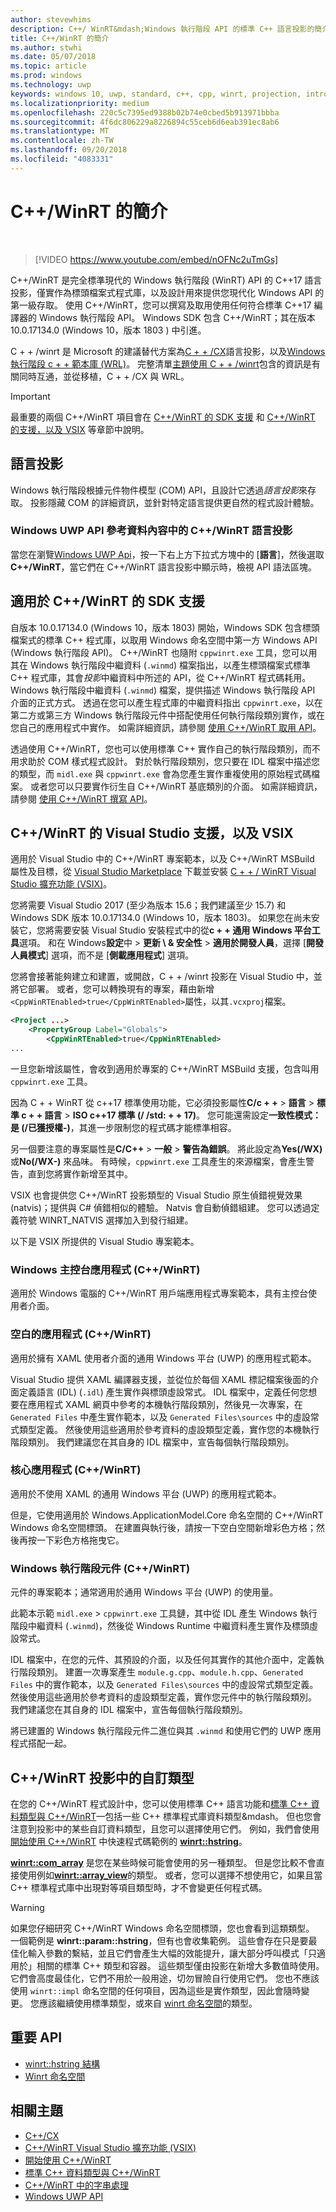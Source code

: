 ```yaml
---
author: stevewhims
description: C++/ WinRT&mdash;Windows 執行階段 API 的標準 C++ 語言投影的簡介。
title: C++/WinRT 的簡介
ms.author: stwhi
ms.date: 05/07/2018
ms.topic: article
ms.prod: windows
ms.technology: uwp
keywords: windows 10, uwp, standard, c++, cpp, winrt, projection, introduction, 標準, 投影, 撰寫, 事件, 簡介
ms.localizationpriority: medium
ms.openlocfilehash: 220c5c7395ed9388b02b74e0cbed5b913971bbba
ms.sourcegitcommit: 4f6dc806229a8226894c55ceb6d6eab391ec8ab6
ms.translationtype: MT
ms.contentlocale: zh-TW
ms.lasthandoff: 09/20/2018
ms.locfileid: "4083331"
---
```

# <a name="introduction-to-cwinrt"></a>C++/WinRT 的簡介
&nbsp;
> [!VIDEO https://www.youtube.com/embed/nOFNc2uTmGs]

C++/WinRT 是完全標準現代的 Windows 執行階段 (WinRT) API 的 C++17 語言投影，僅實作為標頭檔案式程式庫，以及設計用來提供您現代化 Windows API 的第一級存取。 使用 C++/WinRT，您可以撰寫及取用使用任何符合標準 C++17 編譯器的 Windows 執行階段 API。 Windows SDK 包含 C++/WinRT；其在版本 10.0.17134.0 (Windows 10，版本 1803 ) 中引進。

C + + /winrt 是 Microsoft 的建議替代方案為[C + + /CX](/cpp/cppcx/visual-c-language-reference-c-cx?branch=live)語言投影，以及[Windows 執行階段 c + + 範本庫 (WRL)](/cpp/windows/windows-runtime-cpp-template-library-wrl?branch=live)。 完整清單[主題使用 C + + /winrt](index.md#topics-about-cwinrt)包含的資訊是有關同時互通，並從移植，C + + /CX 與 WRL。

> [!IMPORTANT]
> 最重要的兩個 C++/WinRT 項目會在 [C++/WinRT 的 SDK 支援](#sdk-support-for-cwinrt) 和 [C++/WinRT 的支援，以及 VSIX](#visual-studio-support-for-cwinrt-and-the-vsix) 等章節中說明。

## <a name="language-projections"></a>語言投影
Windows 執行階段根據元件物件模型 (COM) API，且設計它透過*語言投影*來存取。 投影隱藏 COM 的詳細資訊，並針對特定語言提供更自然的程式設計體驗。

### <a name="the-cwinrt-language-projection-in-the-windows-uwp-api-reference-content"></a>Windows UWP API 參考資料內容中的 C++/WinRT 語言投影
當您在瀏覽[Windows UWP Api](https://docs.microsoft.com/uwp/api/)，按一下右上方下拉式方塊中的 [**語言**]，然後選取**C++/WinRT**，當它們在 C++/WinRT 語言投影中顯示時，檢視 API 語法區塊。

## <a name="sdk-support-for-cwinrt"></a>適用於 C++/WinRT 的 SDK 支援
自版本 10.0.17134.0 (Windows 10，版本 1803) 開始，Windows SDK 包含標頭檔案式的標準 C++ 程式庫，以取用 Windows 命名空間中第一方 Windows API (Windows 執行階段 API)。 C++/WinRT 也隨附 `cppwinrt.exe` 工具，您可以用其在 Windows 執行階段中繼資料 (`.winmd`) 檔案指出，以產生標頭檔案式標準 C++ 程式庫，其會*投影*中繼資料中所述的 API，從 C++/WinRT 程式碼耗用。 Windows 執行階段中繼資料 (`.winmd`) 檔案，提供描述 Windows 執行階段 API 介面的正式方式。 透過在您可以產生程式庫的中繼資料指出 `cppwinrt.exe`，以在第二方或第三方 Windows 執行階段元件中搭配使用任何執行階段類別實作，或在您自己的應用程式中實作。 如需詳細資訊，請參閱 [使用 C++/WinRT 取用 API](consume-apis.md)。

透過使用 C++/WinRT，您也可以使用標準 C++ 實作自己的執行階段類別，而不用求助於 COM 樣式程式設計。 對於執行階段類別，您只要在 IDL 檔案中描述您的類型，而 `midl.exe` 與 `cppwinrt.exe` 會為您產生實作重複使用的原始程式碼檔案。 或者您可以只要實作衍生自 C++/WinRT 基底類別的介面。 如需詳細資訊，請參閱 [使用 C++/WinRT 撰寫 API](author-apis.md)。

## <a name="visual-studio-support-for-cwinrt-and-the-vsix"></a>C++/WinRT 的 Visual Studio 支援，以及 VSIX
適用於 Visual Studio 中的 C++/WinRT 專案範本，以及 C++/WinRT MSBuild 屬性及目標，從 [Visual Studio Marketplace](https://marketplace.visualstudio.com/) 下載並安裝 [C + + / WinRT Visual Studio 擴充功能 (VSIX)](https://aka.ms/cppwinrt/vsix)。

您將需要 Visual Studio 2017 (至少為版本 15.6；我們建議至少 15.7) 和 Windows SDK 版本 10.0.17134.0 (Windows 10，版本 1803)。 如果您在尚未安裝它，您將需要安裝 Visual Studio 安裝程式中的從**c + + 通用 Windows 平台工具**選項。 和在 Windows**設定**中 > **更新 \ & 安全性** > **適用於開發人員**，選擇 [**開發人員模式**] 選項，而不是 [**側載應用程式**] 選項。

您將會接著能夠建立和建置，或開啟，C + + /winrt 投影在 Visual Studio 中，並將它部署。 或者，您可以轉換現有的專案，藉由新增`<CppWinRTEnabled>true</CppWinRTEnabled>`屬性，以其`.vcxproj`檔案。

```xml
<Project ...>
    <PropertyGroup Label="Globals">
        <CppWinRTEnabled>true</CppWinRTEnabled>
...
```

一旦您新增該屬性，會收到適用於專案的 C++/WinRT MSBuild 支援，包含叫用 `cppwinrt.exe` 工具。

因為 C + + WinRT 從 c++17 標準使用功能，它必須投影屬性**C/c + +** > **語言** > **標準 c + + 語言** > **ISO c++17 標準 (/ /std: + + 17)**。 您可能還需設定**一致性模式：是 (/已獲授權-)**，其進一步限制您的程式碼才能標準相容。

另一個要注意的專案屬性是**C/C++** > **一般** > **警告為錯誤**。 將此設定為**Yes(/WX)** 或**No(/WX-)** 來品味。 有時候，`cppwinrt.exe` 工具產生的來源檔案，會產生警告，直到您將實作新增至其中。

VSIX 也會提供您 C++/WinRT 投影類型的 Visual Studio 原生偵錯視覺效果 (natvis)；提供與 C# 偵錯相似的體驗。 Natvis 會自動偵錯組建。 您可以透過定義符號 WINRT_NATVIS 選擇加入到發行組建。

以下是 VSIX 所提供的 Visual Studio 專案範本。

### <a name="windows-console-application-cwinrt"></a>Windows 主控台應用程式 (C++/WinRT)
適用於 Windows 電腦的 C++/WinRT 用戶端應用程式專案範本，具有主控台使用者介面。

### <a name="blank-app-cwinrt"></a>空白的應用程式 (C++/WinRT)
適用於擁有 XAML 使用者介面的通用 Windows 平台 (UWP) 的應用程式範本。

Visual Studio 提供 XAML 編譯器支援，並從位於每個 XAML 標記檔案後面的介面定義語言 (IDL) (`.idl`) 產生實作與標頭虛設常式。 IDL 檔案中，定義任何您想要在應用程式 XAML 網頁中參考的本機執行階段類別，然後見一次專案，在 `Generated Files` 中產生實作範本，以及 `Generated Files\sources` 中的虛設常式類型定義。 然後使用這些適用於參考資料的虛設類型定義，實作您的本機執行階段類別。 我們建議您在其自身的 IDL 檔案中，宣告每個執行階段類別。

### <a name="core-app-cwinrt"></a>核心應用程式 (C++/WinRT)
適用於不使用 XAML 的通用 Windows 平台 (UWP) 的應用程式範本。

但是，它使用適用於 Windows.ApplicationModel.Core 命名空間的 C++/WinRT Windows 命名空間標頭。 在建置與執行後，請按一下空白空間新增彩色方格；然後再按一下彩色方格拖曳它。

### <a name="windows-runtime-component-cwinrt"></a>Windows 執行階段元件 (C++/WinRT)
元件的專案範本；通常適用於通用 Windows 平台 (UWP) 的使用量。

此範本示範 `midl.exe` > `cppwinrt.exe` 工具鏈，其中從 IDL 產生 Windows 執行階段中繼資料 (`.winmd`)，然後從 Windows Runtime 中繼資料產生實作及標頭虛設常式。

IDL 檔案中，在您的元件、其預設的介面，以及任何其實作的其他介面中，定義執行階段類別。 建置一次專案產生 `module.g.cpp`、`module.h.cpp`、`Generated Files` 中的實作範本，以及 `Generated Files\sources` 中的虛設常式類型定義。 然後使用這些適用於參考資料的虛設類型定義，實作您元件中的執行階段類別。 我們建議您在其自身的 IDL 檔案中，宣告每個執行階段類別。

將已建置的 Windows 執行階段元件二進位與其 `.winmd` 和使用它們的 UWP 應用程式搭配一起。

## <a name="custom-types-in-the-cwinrt-projection"></a>C++/WinRT 投影中的自訂類型
在您的 C++/WinRT 程式設計中，您可以使用標準 C++ 語言功能和[標準 C++ 資料類型與 C++/WinRT](std-cpp-data-types.md)&mdash;包括一些 C++ 標準程式庫資料類型&mdash。 但也您會注意到投影中的某些自訂資料類型，且您可以選擇使用它們。 例如，我們會使用[開始使用 C++/WinRT](get-started.md) 中快速程式碼範例的 [**winrt::hstring**](/uwp/cpp-ref-for-winrt/hstring)。

[**winrt::com_array**](/uwp/cpp-ref-for-winrt/com-array) 是您在某些時候可能會使用的另一種類型。 但是您比較不會直接使用例如[**winrt::array_view**](/uwp/cpp-ref-for-winrt/array-view)的類型。 或者，您可以選擇不想使用它，如果且當 C++ 標準程式庫中出現對等項目類型時，才不會變更任何程式碼。

> [!WARNING]
> 如果您仔細研究 C++/WinRT Windows 命名空間標頭，您也會看到這類類型。 一個範例是 **winrt::param::hstring**，但有也會收集範例。 這些會存在只是要最佳化輸入參數的繫結，並且它們會產生大幅的效能提升，讓大部分呼叫模式「只適用於」相關的標準 C++ 類型和容器。 這些類型僅由投影在新增大多數值時使用。 它們會高度最佳化，它們不用於一般用途，切勿冒險自行使用它們。 您也不應該使用 `winrt::impl` 命名空間的任何項目，因為這些是實作類型，因此會隨時變更。 您應該繼續使用標準類型，或來自 [winrt 命名空間](/uwp/cpp-ref-for-winrt/winrt)的類型。

## <a name="important-apis"></a>重要 API
* [winrt::hstring 結構](/uwp/cpp-ref-for-winrt/hstring)
* [Winrt 命名空間](/uwp/cpp-ref-for-winrt/winrt)

## <a name="related-topics"></a>相關主題
* [C++/CX](/cpp/cppcx/visual-c-language-reference-c-cx)
* [C++/WinRT Visual Studio 擴充功能 (VSIX)](https://aka.ms/cppwinrt/vsix)
* [開始使用 C++/WinRT](get-started.md)
* [標準 C++ 資料類型與 C++/WinRT](std-cpp-data-types.md)
* [C++/WinRT 中的字串處理](strings.md)
* [Windows UWP API](https://docs.microsoft.com/uwp/api/)
